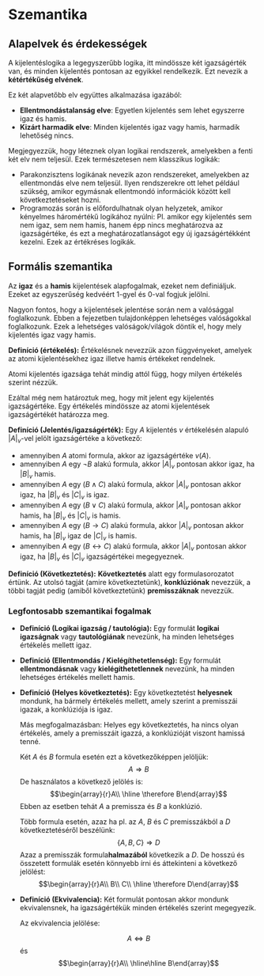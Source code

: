 # Szemantika
## Alapelvek és érdekességek
A kijelentéslogika a legegyszerűbb logika, itt mindössze két igazságérték van, és minden kijelentés pontosan az egyikkel rendelkezik. Ezt nevezik a **kétértékűség elvének**. 

Ez két alapvetőbb elv együttes alkalmazása igazából: 
- **Ellentmondástalanság elve**: Egyetlen kijelentés sem lehet egyszerre igaz és hamis.
- **Kizárt harmadik elve**: Minden kijelentés igaz vagy hamis, harmadik lehetőség nincs.

Megjegyezzük, hogy léteznek olyan logikai rendszerek, amelyekben a fenti két elv nem teljesül. Ezek természetesen nem klasszikus logikák: 
- Parakonzisztens logikának nevezik azon rendszereket, amelyekben az ellentmondás elve nem teljesül. Ilyen rendszerekre ott lehet például szükség, amikor egymásnak ellentmondó információk között kell következtetéseket hozni.
- Programozás során is előfordulhatnak olyan helyzetek, amikor kényelmes háromértékű logikához nyúlni: Pl. amikor egy kijelentés sem nem igaz, sem nem hamis, hanem épp nincs meghatározva az igazságértéke, és ezt a meghatározatlanságot egy új igazságértékként kezelni. Ezek az értékréses logikák. 

## Formális szemantika

Az **igaz** és a **hamis** kijelentések alapfogalmak, ezeket nem definiáljuk. Ezeket az egyszerűség kedvéért 1-gyel és 0-val fogjuk jelölni. 

Nagyon fontos, hogy a kijelentések jelentése során nem a valósággal foglalkozunk. Ebben a fejezetben tulajdonképpen lehetséges valóságokkal foglalkozunk. Ezek a lehetséges valóságok/világok döntik el, hogy mely kijelentés igaz vagy hamis. 

**Definíció (értékelés):** Értékelésnek nevezzük azon függvényeket, amelyek az atomi kijelentésekhez igaz illetve hamis értékeket rendelnek. 

Atomi kijelentés igazsága tehát mindig attól függ, hogy milyen értékelés szerint nézzük. 

Ezáltal még nem határoztuk meg, hogy mit jelent egy kijelentés igazságértéke. Egy értékelés mindössze az atomi kijelentések igazságértékét határozza meg. 

**Definíció (Jelentés/igazságérték):** Egy $A$ kijelentés $v$ értékelésén alapuló $|A|_v$-vel jelölt igazságértéke a következő:
- amennyiben $A$ atomi formula, akkor az igazságértéke $v(A)$.
- amennyiben $A$ egy $\lnot B$ alakú formula, akkor $|A|_v$ pontosan akkor igaz, ha $|B|_v$ hamis. 
- amennyiben $A$ egy $(B\land C)$ alakú formula, akkor $|A|_v$ pontosan akkor igaz, ha $|B|_v$ és $|C|_v$ is igaz.  
- amennyiben $A$ egy $(B\lor C)$ alakú formula, akkor $|A|_v$ pontosan akkor hamis, ha $|B|_v$ és $|C|_v$ is hamis.
- amennyiben $A$ egy $(B\to C)$ alakú formula, akkor $|A|_v$ pontosan akkor hamis, ha $|B|_v$ igaz de $|C|_v$ is hamis.
- amennyiben $A$ egy $(B\leftrightarrow C)$ alakú formula, akkor $|A|_v$ pontosan akkor igaz, ha $|B|_v$ és $|C|_v$ igazságértékei megegyeznek.

**Definíció (Következtetés):** **Következtetés** alatt egy formulasorozatot értünk. Az utolsó tagját (amire következtetünk), **konklúziónak** nevezzük, a többi tagját pedig (amiből következtetünk) **premisszáknak** nevezzük.

### Legfontosabb szemantikai fogalmak
- **Definíció (Logikai igazság / tautológia):** Egy formulát **logikai igazságnak** vagy **tautológiának** nevezünk, ha minden lehetséges értékelés mellett igaz.
- **Definíció (Ellentmondás / Kielégíthetetlenség):** Egy formulát **ellentmondásnak** vagy **kielégíthetetlennek** nevezünk, ha minden lehetséges értékelés mellett hamis.
- **Definíció (Helyes következtetés):** Egy következtetést **helyesnek** mondunk, ha bármely értékelés mellett, amely szerint a premisszái igazak, a konklúziója is igaz. 

    Más megfogalmazásban: Helyes egy következtetés, ha nincs olyan értékelés, amely a premisszáit igazzá, a konklúzióját viszont hamissá tenné. 

    Két $A$ és $B$ formula esetén ezt a következőképpen jelöljük:
    $$ A\Longrightarrow B$$
    De használatos a következő jelölés is:
    $$\begin{array}{r}A\\ \hline \therefore B\end{array}$$
    Ebben az esetben tehát $A$ a premissza és $B$ a konklúzió.

    Több formula esetén, azaz ha pl. az $A$, $B$ és $C$ premisszákból a $D$ következtetéséről beszélünk:
    $$ \{A,B,C\}\Longrightarrow D$$
    Azaz a premisszák formula**halmazából** következik a $D$. 
    De hosszú és összetett formulák esetén könnyebb írni és áttekinteni a következő jelölést:
    $$\begin{array}{r}A\\ B\\ C\\ \hline \therefore D\end{array}$$

- **Definíció (Ekvivalencia):** Két formulát pontosan akkor mondunk ekvivalensnek, ha igazságértékük minden értékelés szerint megegyezik.

    Az ekvivalencia jelölése:

    $$ A\iff B$$
    és 
    $$\begin{array}{r}A\\ \hline\hline B\end{array}$$

